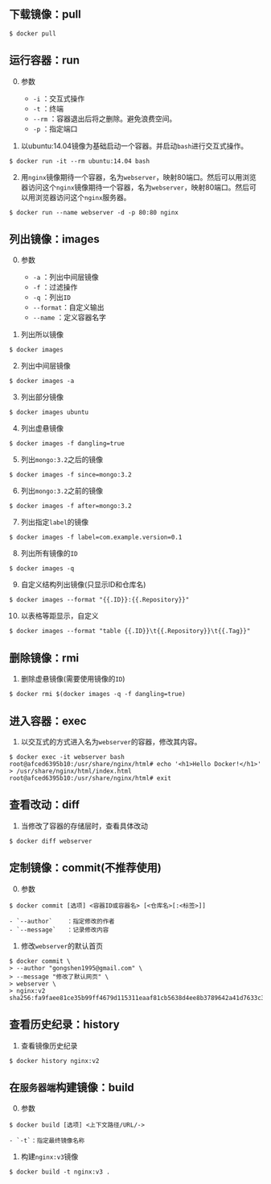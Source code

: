 ## 下载镜像：pull
```shell
$ docker pull
```
## 运行容器：run
0. 参数
	- `-i`		：交互式操作
	- `-t`		：终端
	- `--rm`	：容器退出后将之删除。避免浪费空间。
	- `-p`		：指定端口
	
1. 以ubuntu:14.04镜像为基础启动一个容器。并启动`bash`进行交互式操作。
```shell
$ docker run -it --rm ubuntu:14.04 bash 
```
2. 用`nginx`镜像期待一个容器，名为`webserver`，映射80端口。然后可以用浏览器访问这个`nginx`镜像期待一个容器，名为`webserver`，映射80端口。然后可以用浏览器访问这个`nginx`服务器。
```shell
$ docker run --name webserver -d -p 80:80 nginx
```
## 列出镜像：images
0. 参数
	- `-a`		：列出中间层镜像
	- `-f`		：过滤操作
	- `-q`		：列出`ID`
	- `--format`：自定义输出
	- `--name`	：定义容器名字
	
1. 列出所以镜像
```shell
$ docker images
```
2. 列出中间层镜像
```shell
$ docker images -a
```
3. 列出部分镜像
```shell
$ docker images ubuntu	
```
4. 列出虚悬镜像
```shell
$ docker images -f dangling=true 
```
5. 列出`mongo:3.2`之后的镜像
```shell
$ docker images -f since=mongo:3.2
```
6. 列出`mongo:3.2`之前的镜像
```shell
$ docker images -f after=mongo:3.2	
```
7. 列出指定`label`的镜像
```shell
$ docker images -f label=com.example.version=0.1
```
8. 列出所有镜像的`ID`
```shell
$ docker images -q 
```
9. 自定义结构列出镜像(只显示ID和仓库名)
```shell
$ docker images --format "{{.ID}}:{{.Repository}}"
```
10. 以表格等距显示，自定义
```shell
$ docker images --format "table {{.ID}}\t{{.Repository}}\t{{.Tag}}"
```
## 删除镜像：rmi
1. 删除虚悬镜像(需要使用镜像的`ID`)
```shell
$ docker rmi $(docker images -q -f dangling=true)
```
## 进入容器：exec
1. 以交互式的方式进入名为`webserver`的容器，修改其内容。
```shell
$ docker exec -it webserver bash
root@afced6395b10:/usr/share/nginx/html# echo '<h1>Hello Docker!</h1>' > /usr/share/nginx/html/index.html
root@afced6395b10:/usr/share/nginx/html# exit
```

## 查看改动：diff
1. 当修改了容器的存储层时，查看具体改动
```shell
$ docker diff webserver
```

## 定制镜像：commit(不推荐使用)
0. 参数
```shell
$ docker commit [选项] <容器ID或容器名> [<仓库名>[:<标签>]]
```
	- `--author`	：指定修改的作者
	- `--message`	：记录修改内容
	
1. 修改`webserver`的默认首页
```shell
$ docker commit \
> --author "gongshen1995@gmail.com" \
> --message "修改了默认网页" \
> webserver \
> nginx:v2
sha256:fa9faee81ce35b99ff4679d115311eaaf81cb5638d4ee8b3789642a41d7633c3
```

## 查看历史纪录：history
1. 查看镜像历史纪录
```shell
$ docker history nginx:v2
```

## 在`服务器端`构建镜像：build
0. 参数
```shell
$ docker build [选项] <上下文路径/URL/->
```

	- `-t`：指定最终镜像名称
	
1. 构建`nginx:v3`镜像
```shell
$ docker build -t nginx:v3 .
```